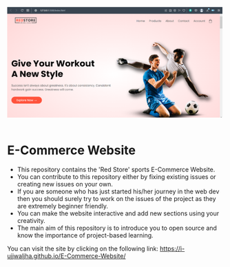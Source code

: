<div align="left">
    <img width=500 src="images/Ecommerce.png">
</div><br>

# E-Commerce Website

- This repository contains the 'Red Store' sports E-Commerce Website.
- You can contribute to this repository either by fixing existing issues or creating new issues on your own.
- If you are someone who has just started his/her journey in the web dev then you should surely try to work on the issues of the project as they are extremely beginner friendly.
- You can make the website interactive and add new sections using your creativity.
- The main aim of this repository is to introduce you to open source and know the importance of project-based learning.

You can visit the site by clicking on the following link: 
https://i-ujjwaljha.github.io/E-Commerce-Website/
